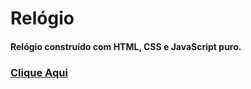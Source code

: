 # Relógio

#### Relógio construído com HTML, CSS e JavaScript puro.

### <a href="https://evertonaugust.github.io/relogio/">Clique Aqui</a>

